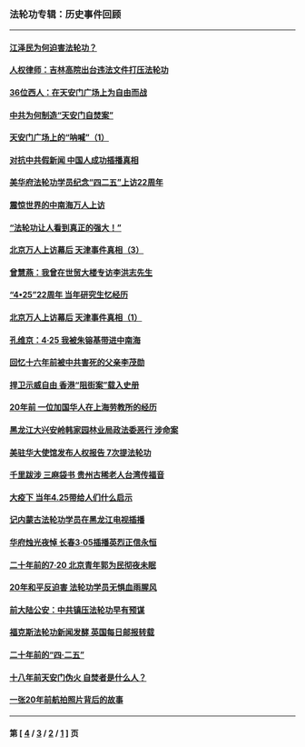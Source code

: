 ### 法轮功专辑：历史事件回顾
---
#### [江泽民为何迫害法轮功？](../../pages/nf5793/n13876324.md?03270430) 
#### [人权律师：吉林高院出台违法文件打压法轮功](../../pages/nf5793/n13825665.md?03270430) 
#### [36位西人：在天安门广场上为自由而战](../../pages/nf5793/n13390029.md?03270430) 
#### [中共为何制造“天安门自焚案”](../../pages/nf5793/n13183270.md?03270430) 
#### [天安门广场上的“呐喊”（1）](../../pages/nf5793/n13105277.md?03270430) 
#### [对抗中共假新闻 中国人成功插播真相](../../pages/nf5793/n12910618.md?03270430) 
#### [美华府法轮功学员纪念“四二五”上访22周年](../../pages/nf5793/n12904445.md?03270430) 
#### [震惊世界的中南海万人上访](../../pages/nf5793/n12903976.md?03270430) 
#### [“法轮功让人看到真正的强大！”](../../pages/nf5793/n12903195.md?03270430) 
#### [北京万人上访幕后 天津事件真相（3）](../../pages/nf5793/n12902807.md?03270430) 
#### [曾慧燕：我曾在世贸大楼专访李洪志先生](../../pages/nf5793/n12898729.md?03270430) 
#### [“4•25”22周年 当年研究生忆经历](../../pages/nf5793/n12894152.md?03270430) 
#### [北京万人上访幕后 天津事件真相（1）](../../pages/nf5793/n12885174.md?03270430) 
#### [孔维京：4·25 我被朱镕基带进中南海](../../pages/nf5793/n12864987.md?03270430) 
#### [回忆十六年前被中共害死的父亲李茂勋](../../pages/nf5793/n12880270.md?03270430) 
#### [捍卫示威自由 香港“阻街案”载入史册](../../pages/nf5793/n12811245.md?03270430) 
#### [20年前 一位加国华人在上海劳教所的经历](../../pages/nf5793/n12707932.md?03270430) 
#### [黑龙江大兴安岭韩家园林业局政法委恶行 涉命案](../../pages/nf5793/n12622815.md?03270430) 
#### [美驻华大使馆发布人权报告 7次提法轮功](../../pages/nf5793/n12520541.md?03270430) 
#### [千里跋涉 三麻袋书 贵州古稀老人台湾传福音](../../pages/nf5793/n12198750.md?03270430) 
#### [大疫下 当年4.25带给人们什么启示](../../pages/nf5793/n12058565.md?03270430) 
#### [记内蒙古法轮功学员在黑龙江电视插播](../../pages/nf5793/n11699194.md?03270430) 
#### [华府烛光夜悼 长春3·05插播英烈正信永恒](../../pages/nf5793/n11397432.md?03270430) 
#### [二十年前的7·20 北京青年郭为民彻夜未眠](../../pages/nf5793/n11354195.md?03270430) 
#### [20年和平反迫害 法轮功学员无惧血雨腥风](../../pages/nf5793/n11348279.md?03270430) 
#### [前大陆公安：中共镇压法轮功早有预谋](../../pages/nf5793/n11352168.md?03270430) 
#### [福克斯法轮功新闻发酵  英国每日邮报转载](../../pages/nf5793/n11285952.md?03270430) 
#### [二十年前的“四·二五”](../../pages/nf5793/n11207639.md?03270430) 
#### [十八年前天安门伪火 自焚者是什么人？](../../pages/nf5793/n10996556.md?03270430) 
#### [一张20年前航拍照片背后的故事](../../pages/nf5793/n10693797.md?03270430) 

---
#### 第 [ [4](./4.md?03270430) / [3](./3.md?03270430) / [2](./2.md?03270430) / [1](./1.md?03270430) ] 页
